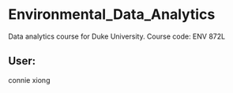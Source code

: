 # Environmental_Data_Analytics
Data analytics course for Duke University. Course code: ENV 872L

## User:
connie xiong
